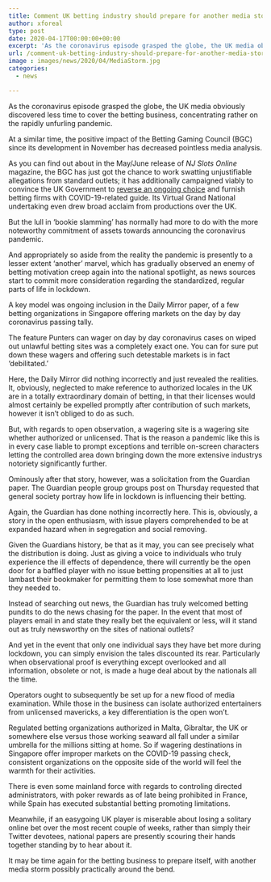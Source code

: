 ```yaml
---
title: Comment UK betting industry should prepare for another media storm
author: xforeal 
type: post
date: 2020-04-17T00:00:00+00:00
excerpt: 'As the coronavirus episode grasped the globe, the UK media obviously discovered less time to cover the betting business, concentrating rather on the rapidly unfurling pandemic '
url: /comment-uk-betting-industry-should-prepare-for-another-media-storm/
image : images/news/2020/04/MediaStorm.jpg
categories:
  - news

---
```

As the coronavirus episode grasped the globe, the UK media obviously discovered less time to cover the betting business, concentrating rather on the rapidly unfurling pandemic. 

At a similar time, the positive impact of the Betting Gaming Council (BGC) since its development in November has decreased pointless media analysis. 

As you can find out about in the May/June release of _NJ Slots Online_ magazine, the BGC has just got the chance to work swatting unjustifiable allegations from standard outlets; it has additionally campaigned viably to convince the UK Government to [reverse an ongoing choice][1] and furnish betting firms with COVID-19-related guide. Its Virtual Grand National undertaking even drew broad acclaim from productions over the UK. 

But the lull in &#8216;bookie slamming&#8217; has normally had more to do with the more noteworthy commitment of assets towards announcing the coronavirus pandemic. 

And appropriately so aside from the reality the pandemic is presently to a lesser extent &#8216;another&#8217; marvel, which has gradually observed an enemy of betting motivation creep again into the national spotlight, as news sources start to commit more consideration regarding the standardized, regular parts of life in lockdown. 

A key model was ongoing inclusion in the Daily Mirror paper, of a few betting organizations in Singapore offering markets on the day by day coronavirus passing tally. 

The feature Punters can wager on day by day coronavirus cases on wiped out unlawful betting sites was a completely exact one. You can for sure put down these wagers and offering such detestable markets is in fact &#8216;debilitated.&#8217; 

Here, the Daily Mirror did nothing incorrectly and just revealed the realities. It, obviously, neglected to make reference to authorized locales in the UK are in a totally extraordinary domain of betting, in that their licenses would almost certainly be expelled promptly after contribution of such markets, however it isn&#8217;t obliged to do as such. 

But, with regards to open observation, a wagering site is a wagering site whether authorized or unlicensed. That is the reason a pandemic like this is in every case liable to prompt exceptions and terrible on-screen characters letting the controlled area down bringing down the more extensive industrys notoriety significantly further. 

Ominously after that story, however, was a solicitation from the Guardian paper. The Guardian people group groups post on Thursday requested that general society portray how life in lockdown is influencing their betting. 

Again, the Guardian has done nothing incorrectly here. This is, obviously, a story in the open enthusiasm, with issue players comprehended to be at expanded hazard when in segregation and social removing. 

Given the Guardians history, be that as it may, you can see precisely what the distribution is doing. Just as giving a voice to individuals who truly experience the ill effects of dependence, there will currently be the open door for a baffled player with no issue betting propensities at all to just lambast their bookmaker for permitting them to lose somewhat more than they needed to. 

Instead of searching out news, the Guardian has truly welcomed betting pundits to do the news chasing for the paper. In the event that most of players email in and state they really bet the equivalent or less, will it stand out as truly newsworthy on the sites of national outlets? 

And yet in the event that only one individual says they have bet more during lockdown, you can simply envision the tales discounted its rear. Particularly when observational proof is everything except overlooked and all information, obsolete or not, is made a huge deal about by the nationals all the time. 

Operators ought to subsequently be set up for a new flood of media examination. While those in the business can isolate authorized entertainers from unlicensed mavericks, a key differentiation is the open won&#8217;t. 

Regulated betting organizations authorized in Malta, Gibraltar, the UK or somewhere else versus those working seaward all fall under a similar umbrella for the millions sitting at home. So if wagering destinations in Singapore offer improper markets on the COVID-19 passing check, consistent organizations on the opposite side of the world will feel the warmth for their activities. 

There is even some mainland force with regards to controling directed administrators, with poker rewards as of late being prohibited in France, while Spain has executed substantial betting promoting limitations. 

Meanwhile, if an easygoing UK player is miserable about losing a solitary online bet over the most recent couple of weeks, rather than simply their Twitter devotees, national papers are presently scouring their hands together standing by to hear about it. 

It may be time again for the betting business to prepare itself, with another media storm possibly practically around the bend.

 [1]: #